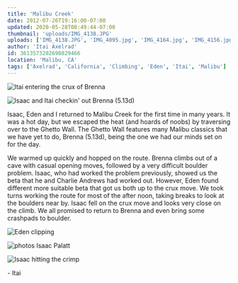```yaml
---
title: 'Malibu Creek'
date: 2012-07-26T19:16:00-07:00
updated: 2020-05-28T08:49:44-07:00
thumbnail: 'uploads/IMG_4138.JPG'
uploads: ['IMG_4138.JPG', 'IMG_4095.jpg', 'IMG_4164.jpg', 'IMG_4156.jpg', 'IMG_4084.JPG']
author: 'Itai Axelrad'
id: 3613573202698829466
location: 'Malibu, CA'
tags: ['Axelrad', 'California', 'Climbing', 'Eden', 'Itai', 'Malibu']
---
```


![Itai entering the crux of Brenna](uploads/IMG_4138.JPG)

![Isaac and Itai checkin' out Brenna (5.13d)](uploads/IMG_4095.jpg)

Isaac, Eden and I returned to Malibu Creek for the first time in many years. It was a hot day, but we escaped the heat (and hoards of noobs) by traversing over to the Ghetto Wall. The Ghetto Wall features many Malibu classics that we have yet to do, Brenna (5.13d), being the one we had our minds set on for the day.

We warmed up quickly and hopped on the route. Brenna climbs out of a cave with casual opening moves, followed by a very difficult boulder problem. Isaac, who had worked the problem previously, showed us the beta that he and Charlie Andrews had worked out. However, Eden found different more suitable beta that got us both up to the crux move. We took turns working the route for most of the after noon, taking breaks to look at the boulders near by. Isaac fell on the crux move and looks very close on the climb. We all promised to return to Brenna and even bring some crashpads to boulder.

![Eden clipping](uploads/IMG_4164.jpg)

![photos Isaac Palatt](uploads/IMG_4156.jpg)

![Isaac hitting the crimp](uploads/IMG_4084.JPG)

\- Itai
